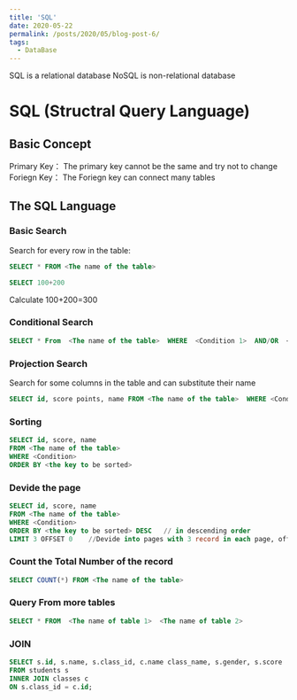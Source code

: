 ```yaml
---
title: 'SQL'
date: 2020-05-22
permalink: /posts/2020/05/blog-post-6/
tags:
  - DataBase
---
```


SQL is a relational database
NoSQL is non-relational database

# SQL (Structral Query Language)
## Basic Concept
Primary Key： The primary key cannot be the same and try not to change  
Foriegn Key： The Foriegn key can connect many tables
## The SQL Language
### Basic Search
Search for every row in the table:
```SQL
SELECT * FROM <The name of the table>
```
```SQL
SELECT 100+200
```
Calculate 100+200=300
### Conditional Search
```SQL
SELECT * From  <The name of the table>  WHERE  <Condition 1>  AND/OR  <Condition 2>
```
### Projection Search
Search for some columns in the table and can substitute their name
```SQL
SELECT id, score points, name FROM <The name of the table>  WHERE <Condition>
```
### Sorting
```SQL
SELECT id, score, name
FROM <The name of the table>
WHERE <Condition>
ORDER BY <the key to be sorted>
```

### Devide the page
```SQL
SELECT id, score, name
FROM <The name of the table>
WHERE <Condition>
ORDER BY <the key to be sorted> DESC   // in descending order
LIMIT 3 OFFSET 0    //Devide into pages with 3 record in each page, offset = 0 + n * 3
```
### Count the Total Number of the record
```SQL
SELECT COUNT(*) FROM <The name of the table>
```

### Query From more tables
```SQL
SELECT * FROM  <The name of table 1>  <The name of table 2>
```

### JOIN
```SQL
SELECT s.id, s.name, s.class_id, c.name class_name, s.gender, s.score
FROM students s
INNER JOIN classes c
ON s.class_id = c.id;
```

